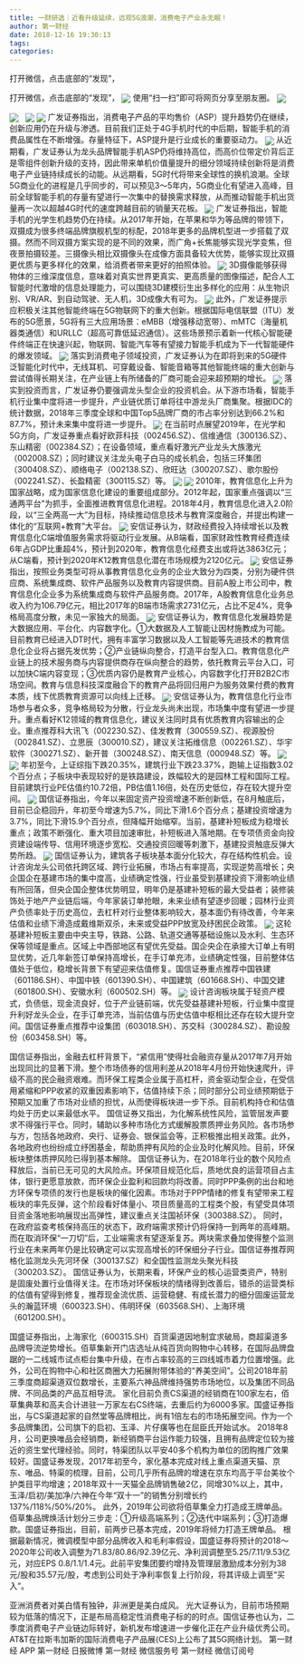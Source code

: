 ```yaml
---
title: 一财研选｜近看升级延续，远观5G浪潮，消费电子产业永无眠！
author: 第一财经
date: 2018-12-16 19:30:13
tags: 
categories: 
---
```

打开微信，点击底部的“发现”，
<!-- more -->
打开微信，点击底部的“发现”，
<img align="center" border="0" src="https://imgcdn.yicai.com/uppics/images/2018/12/66e27b49612c97d8d1e1bd3f52cf8ee0.jpg" />
使用“扫一扫”即可将网页分享至朋友圈。
<img align="center" border="0" src="https://imgcdn.yicai.com/uppics/images/2018/12/43083b0953896205cb40bb60aa052de3.jpg" />

<img align="center" border="0" src="https://imgcdn.yicai.com/uppics/images/2018/12/9d16ffbf873723e9f842a74f76fc9075.jpg" />
 
<img align="center" border="0" src="https://imgcdn.yicai.com/uppics/images/2018/12/6ba864b0f5fc85b28b7e2009b8c1d734.jpg" />

<img align="center" border="0" src="https://imgcdn.yicai.com/uppics/images/2018/12/282243740b79178db9386fd3b24c03e7.jpg" />
广发证券指出，消费电子产品的平均售价（ASP）提升趋势仍在继续，创新应用仍在升级与渗透。目前我们正处于4G手机时代的中后期，智能手机的消费品属性在不断增强。存量特征下，ASP提升是行业成长的重要驱动力。
<img align="center" border="0" src="https://imgcdn.yicai.com/uppics/images/2018/12/7d40fe04c83095f32916eb77c68eccb8.jpg" />
从近期看，广发证券认为龙头品牌智能手机ASP仍将维持高位，而高价位带定价背后正是零组件创新升级的支持，因此带来单机价值量提升的细分领域持续创新将是消费电子产业链持续成长的动能。从远期看，5G时代将带来全球性的换机浪潮。全球5G商业化的进程是几乎同步的，可以预见3～5年内，5G商业化有望进入高峰，目前全球智能手机的存量有望进行一次集中的替换需求释放，从而推动智能手机出货量再一次以超越4G时代的速度跨越目前的销量天花板。
<img align="center" border="0" src="https://imgcdn.yicai.com/uppics/images/2018/12/d9a6498b2ce6da79f5ee2a93eb0d01fd.jpg" />
广发证券指出，智能手机的光学生机趋势仍在持续。从2017年开始，在苹果和华为等品牌的带领下，双摄成为很多终端品牌旗舰机型的标配，2018年更多的品牌机型进一步搭载了双摄。然而不同双摄方案实现的是不同的效果，而广角+长焦能够实现光学变焦，但夜景拍摄较差。三摄像头相比双摄像头在成像方面具备较大优势，能够实现比双摄更优质与更多样化的效果，给消费者带来更好的拍照体验。
<img align="center" border="0" src="https://imgcdn.yicai.com/uppics/images/2018/12/43928afde155f338ae4f485021fa279e.jpg" />
3D摄像能够获得物体的三维深度信息，意味着对真实世界更真实、更高质量的图像描述，配合人工智能时代激增的信息处理能力，可以围绕3D建模衍生出多样化的应用：从生物识别、VR/AR、到自动驾驶、无人机，3D成像大有可为。
<img align="center" border="0" src="https://imgcdn.yicai.com/uppics/images/2018/12/7204894169f8b19c516ba2770efe0fcc.jpg" />
此外，广发证券提示应积极关注其他智能终端在5G物联网下的重大创新。根据国际电信联盟（ITU）发布的5G愿景，5G将有三大应用场景：eMBB（增强移动宽带）、mMTC（海量机器类通信）和URLLC（超高可靠低延迟通信）。这些场景预示着新一代核心智能硬件终端正在快速兴起，物联网、智能汽车等有望接力智能手机成为下一代智能硬件的爆发领域。
<img align="center" border="0" src="https://imgcdn.yicai.com/uppics/images/2018/12/4381cead5e59f3b84b9fd4c17f4b7134.jpg" />
落实到消费电子领域投资，广发证券认为在即将到来的5G硬件泛智能化时代中，无线耳机、可穿戴设备、智能音箱等其他智能终端的重大创新与尝试值得长期关注，在产业链上有所储备的厂商可能会迎来超预期的增长。
<img align="center" border="0" src="https://imgcdn.yicai.com/uppics/images/2018/12/832de0842262eb2bd956e83b1be9e1fc.jpg" />
落实到投资而言，广发证券仍要强调龙头型企业的投资机会。从下游市场看，智能手机行业集中度将进一步提升，产业链优质订单将往中游龙头厂商集聚。根据IDC的统计数据，2018年三季度全球和中国Top5品牌厂商的市占率分别达到66.2%和87.7%，预计未来集中度将进一步提升。
<img align="center" border="0" src="https://imgcdn.yicai.com/uppics/images/2018/12/e2a327d8d1eaac3b3c72e13c6cb8a1ea.jpg" />
在当前时点展望2019年，在光学和5G方向，广发证券重点看好欧菲科技（002456.SZ）、信维通信（300136.SZ）、东山精密（002384.SZ）；在设备领域，重点看好激光产业龙头大族激光（002008.SZ）；同时建议关注龙头电子白马的成长机会，包括三环集团（300408.SZ）、顺络电子（002138.SZ）、欣旺达（300207.SZ）、歌尔股份（002241.SZ）、长盈精密（300115.SZ）等。
<img align="center" border="0" src="https://imgcdn.yicai.com/uppics/images/2018/12/d6b3181ce76a4dfb731b94d39e9c224e.jpg" />

<img align="center" border="0" src="https://imgcdn.yicai.com/uppics/images/2018/12/e6423ffe895ed491e749a3d1b51b71fd.jpg" />
2010年，教育信息化上升为国家战略，成为国家信息化建设的重要组成部分。2012年起，国家重点强调以“三通两平台”为抓手，全面推进教育信息化进程。2018年4月，教育信息化进入2.0阶段，以“三全两高一大”为目标，持续推动信息技术与教育深度融合，并提出构建一体化的“互联网+教育”大平台。
<img align="center" border="0" src="https://imgcdn.yicai.com/uppics/images/2018/12/bba3936da00ad1e061ad9a0f7dfdbbfa.jpg" />
安信证券认为，财政经费投入持续增长以及教育信息化C端增值服务需求将驱动行业发展。从B端看，国家财政性教育经费连续6年占GDP比重超4%，预计到2020年，教育信息化经费支出或将达3863亿元；从C端看，预计到2020年K12教育信息化潜在市场规模为2120亿元。
<img align="center" border="0" src="https://imgcdn.yicai.com/uppics/images/2018/12/4349030fc2970420bccd26910c5b25e3.jpg" />
安信证券指出，按照业务类型可将从事教育信息化业务的企业大致分为四类，分别为硬件供应商、系统集成商、软件产品服务以及教育内容提供商。目前A股上市公司中，教育信息化企业多为系统集成商与软件产品服务商。2017年，A股教育信息化业务总收入约为106.79亿元，相比2017年的B端市场需求2731亿元，占比不足4%，竞争格局高度分散，未见一家独大的局面。
<img align="center" border="0" src="https://imgcdn.yicai.com/uppics/images/2018/12/e2f2ee1e2a3a0ed558b196139dd7abe5.jpg" />
安信证券认为，教育信息化发展趋势是大数据应用、平台化、内容数字化。①大数据及人工智能让因材施教成为可能。目前教育已经进入DT时代，拥有丰富学习数据以及人工智能等先进技术的教育信息化企业将占据先发优势；②产业链纵向整合，打造平台型入口。教育信息化产业链上的技术服务商与内容提供商存在纵向整合的趋势，依托教育云平台入口，可以加快C端内容变现；③优质内容仍是教育产业核心，内容数字化打开B2B2C市场空间。教育与信息科技深度融合下的教育产品将回归用户为服务效果付费的教育本质，线下优质教育资源可以向线上迁移。
<img align="center" border="0" src="https://imgcdn.yicai.com/uppics/images/2018/12/8361d863446bccc50f3f65d6ef8c8a1a.jpg" />
安信证券认为，教育信息化行业市场参与者众多，竞争格局较为分散，行业龙头尚未出现，市场集中度有望进一步提升。重点看好K12领域的教育信息化，建议关注同时具有优质教育内容输出的企业。重点推荐科大讯飞（002230.SZ）、佳发教育（300559.SZ）、视源股份（002841.SZ）、立思辰（300010.SZ），建议关注拓维信息（002261.SZ）、华宇软件（300271.SZ）、新开普（300248.SZ）、南天信息（000948.SZ）等。
<img align="center" border="0" src="https://imgcdn.yicai.com/uppics/images/2018/12/c1ff55dc73b7098b5714a6637985788d.jpg" />

<img align="center" border="0" src="https://imgcdn.yicai.com/uppics/images/2018/12/cc45d50e7c5a81599adccb111abb7db2.jpg" />
年初至今，上证综指下跌20.35%，建筑行业下跌23.37%，跑输上证指数3.02个百分点；子板块中表现较好的是铁路建设，跌幅较大的是园林工程和国际工程。目前建筑行业PE估值约10.72倍，PB估值1.16倍，处在历史低位，存在较大提升空间。
<img align="center" border="0" src="https://imgcdn.yicai.com/uppics/images/2018/12/1bb1cb40b58fd647951fd28d2473af71.jpg" />
国信证券指出，今年以来固定资产投资增速不断创新低，在8月触底后，目前已企稳回升，年初至今增速为5.7%，同比下滑1.6个百分点；基建投资增速为3.7%，同比下滑15.9个百分点，但降幅开始缩窄。当前，基建补短板成为稳增长重点；政策不断强化、重大项目加速审批，补短板进入落地期。在专项债资金向投资建设端传导、信用环境逐步宽松、交通投资回暖等刺激下，基建投资触底反弹大势所趋。
<img align="center" border="0" src="https://imgcdn.yicai.com/uppics/images/2018/12/c08e9068b702ec3fa4678efb257e7887.jpg" />
国信证券认为，建筑各子板块基本面分化较大，存在结构性机会。设计咨询龙头公司依托跨区域、跨行业拓展，市场占有率提高，实现逆势高增长；央企国企在基建市场的集中度高，业绩确定性强，行业虽受到基建投资下滑影响业绩有所回落，但央企国企整体优势明显，明年仍是基建补短板的最大受益者；装修装饰处于地产产业链后端，今年家装订单抢眼，未来业绩有望逐步回暖；园林行业资产负债率处于历史高位，去杠杆对行业整体影响较大，基本面仍有待改善，今年来估值和业绩下滑造成戴维斯双杀，未来或受益PPP放宽及纾困民企政策。
<img align="center" border="0" src="https://imgcdn.yicai.com/uppics/images/2018/12/9393adba7db31edca6c5350146669dab.jpg" />
这轮基建补短板主要由中央主导，铁路、公路、轨道交通等基础设施以及水利、生态环保等领域是重点。区域上中西部地区有望优先受益。国企央企在承接大订单上有明显优势，近几年新签订单保持高增长，在手订单充沛，业绩确定性强，目前整体估值处于低位，稳增长背景下有望迎来估值修复。国信证券重点推荐中国铁建（601186.SH）、中国中铁（601390.SH）、中国建筑（601668.SH）、中国交建（601800.SH）、安徽水利（600502.SH）等。
<img align="center" border="0" src="https://imgcdn.yicai.com/uppics/images/2018/12/6065f861422168d2cecb991eb2f76a2e.jpg" />
设计咨询板块属于轻资产模式，负债低，现金流良好，位于产业链前端，优先受益基建补短板，行业集中度提升利好龙头企业，在手订单充沛，当前估值与历史估值中枢相比还存在较大提升空间。国信证券重点推荐中设集团（603018.SH）、苏交科（300284.SZ）、勘设股份（603458.SH）等。

国信证券指出，金融去杠杆背景下，“紧信用”使得社会融资存量从2017年7月开始出现同比的显著下滑。整个市场债券的信用利差从2018年4月份开始快速爬升，评级不高的民企融资艰难。而环保工程类企业属于高杠杆，资金驱动型企业，在受信用紧缩和PPP收紧的双重因素影响下，估值持续下杀；同时部分公司业绩预期低于预期又加重了市场对业绩的担忧，从而使得板块进一步下杀。目前机构持仓和估值均处于历史以来最低水平。
国信证券又指出，为化解系统性风险，监管层发声要求不得强行平仓。同时，辅助以多种市场化方式缓解股票质押业务风险。各市场参与方，包括各地政府、央行、证券会、银保监会等，正积极推出相关政策。此外，各地政府也纷纷成立纾困基金，帮助质押有风险的企业及时化解风险。目前，环保板块整体质押风险已得到基本解除。
国信证券认为，在2018年行业的数个风险点释放后，当前已无可见的大风险点。环保项目规范化后，质地优良的运营项目占主体，银行更愿意放款，而环保企业盈利和回款均将改善。同时PPP条例的出台和地方环保专项债的发行也是板块的催化因素。市场对于PPP情绪的修复有望带来工程板块的率先反弹，这个阶段看好体量小、项目质量高的工程类个股，有望受具体项目资金落地影响展现出高弹性，建议重点关注国祯环保（300388.SZ）。
同时，在政府监查考核保持高压的状态下，政府端需求预计仍将保持一到两年的高峰期。而在取消环保“一刀切”后，工业端需求有望逐渐复苏。两块需求叠加使得整个监测行业在未来两年仍是比较确定可以实现高增长的环保细分子行业。国信证券推荐网格化监测龙头先河环保（300137.SZ）和全国性监测龙头聚光科技（300203.SZ）。
国信证券认为，长期来看，环保产业的核心运营类资产，特别是固废处置行业值得关注。在市场对环保板块的情绪得到改善后，错杀的运营类标的估值有望得到修复，推荐现金流优质、运营稳健、有成长潜力的细分固废运营龙头的瀚蓝环境（600323.SH）、伟明环保（603568.SH）、上海环境（601200.SH）。

国盛证券指出，上海家化（600315.SH）百货渠道因地制宜求破局，商超渠道多品牌导流逆势增长。佰草集新开门店选址从纯百货向购物中心转移，在国际品牌盘踞的一二线城市试点柜台集中升级，在市占率较高的三四线城市着力位置增强。此外，公司在购物中心和社区商圈大力拓展附带体验的“养美空间”。公司2018年前三季度商超渠道双位数增长，主要系六神品牌维持强势市场地位，以及集团不同品牌、不同品类的产品互相导流。
家化目前负责CS渠道的经销商在100家左右，佰草集典萃和高夫合计进驻一万家左右CS终端，去重后约为6000多家。国盛证券指出，与CS渠道起家的自然堂等品牌相比，尚有1倍左右的市场拓展空间。作为一个多品牌集团，公司旗下的启初、玉泽、片仔癀等也在屈臣氏开始试水。
2018年8月，公司更换唯品会经销商，新经销商平台运作能力较强，且拥有品牌定位较为接近的资生堂代理经验。同时，特渠团队以平安40多个机构为单位的团购推广效果较好。国盛证券发现，2017年初至今，家化基本完成对线上重点渠道天猫、京东、唯品、特渠的梳理，目前，公司几乎所有品牌的增速在京东均高于平台美妆个护类目平均增速；2018年双十一天猫全品牌销售破2亿，同增30%以上，其中，玉泽/启初/美加净/六神在今年“双十一”的销售分别增长约137%/118%/50%/20%。
此外，2019年公司欲将佰草集全力打造成王牌单品。佰草集品牌焕活计划分三步走：①升级高端系列；②迭代中端系列；③打造爆款。国盛证券指出，目前，前两步已基本完成，2019年将倾力打造王牌单品。
根据最新情况，微调模型中部分品牌收入和毛利率假设，国盛证券将预计的2018～2020年公司收入调整为71.83/80.86/92.39亿元、净利润调整至5.25/7.11/9.53亿元，对应EPS 0.8/1.1/1.4元。此前平安集团要约增持及管理层激励成本分别为38元/股和35.57元/股，考虑到公司处于净利率恢复上行阶段，将其评级上调至“买入”。
 
 
 
 
亚洲消费者对美白情有独钟，非洲更是美白成风。
光大证券认为，目前市场预期较为低落的情况下，正是布局高稳定性消费电子标的的时点。国信证券也认为，二季度消费电子产业链边际转好，新机发布增速进一步催化正在产业升级优秀公司。
AT&T在拉斯韦加斯的国际消费电子产品展(CES)上公布了其5G网络计划。
第一财经
APP
第一财经
日报微博
第一财经
微信服务号
第一财经
微信订阅号
